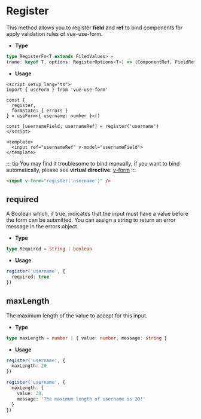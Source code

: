 # Register
This method allows you to register **field** and **ref** to bind components for apply validation rules of vue-use-form.
- **Type**

```ts
type RegisterFn<T extends FiledValues> =
(name: keyof T, options: RegisterOptions<T>) => [ComponentRef, FieldRef]
```

- **Usage**

```vue
<script setup lang="ts">
import { useForm } from 'vue-use-form'

const {
  register,
  formState: { errors }
} = useForm<{ username: number }>()

const [usernameField, usernameRef] = register('username')
</script>

<template>
  <input ref="usernameRef" v-model="usernameField">
</template>
```
::: tip
You may find it troublesome to bind manually, if you want to bind automatically, please see **virtual directive**: [v-form](/v-form/v-form)
:::
```html
<input v-form="register('username')" />
```


## required
A Boolean which, if true, indicates that the input must have a value before the form can be submitted. You can assign a string to return an error message in the errors object.

- **Type**

```ts
type Required = string | boolean
```
- **Usage**

```ts
register('username', {
  required: true
})
```

## maxLength

The maximum length of the value to accept for this input.

- **Type**
```ts
type maxLength = number | { value: number; message: string }
```

- **Usage**
```ts
register('username', {
  maxLength: 20
})

register('username', {
  maxLength: {
    value: 20,
    message: 'The maximum length of username is 20!'
  }
})
```

